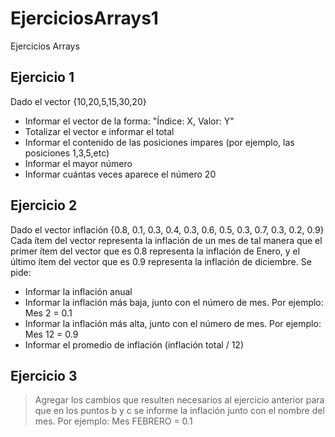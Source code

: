 # EjerciciosArrays1
Ejercicios Arrays
## Ejercicio 1
Dado el vector {10,20,5,15,30,20}
* Informar el vector de la forma: "Índice: X, Valor: Y"
* Totalizar el vector e informar el total
* Informar el contenido de las posiciones impares (por ejemplo, las posiciones 1,3,5,etc)
* Informar el mayor número
* Informar cuántas veces aparece el número 20  

## Ejercicio 2
Dado el vector inflación {0.8, 0.1, 0.3, 0.4, 0.3, 0.6, 0.5, 0.3, 0.7, 0.3, 0.2, 0.9}
Cada ítem del vector representa la inflación de un mes de tal manera que el primer ítem del vector que es 0.8 representa la inflación de Enero, y el último ítem del vector que es 0.9 representa la inflación de diciembre.
Se pide:
* Informar la inflación anual
* Informar la inflación más baja, junto con el número de mes. Por ejemplo: Mes 2 = 0.1
* Informar la inflación más alta, junto con el número de mes. Por ejemplo: Mes 12 = 0.9
* Informar el promedio de inflación (inflación total / 12)

## Ejercicio 3
> Agregar los cambios que resulten necesarios al ejercicio anterior para que en los puntos b y c se informe la inflación junto con el nombre del mes. Por ejemplo: Mes FEBRERO = 0.1

